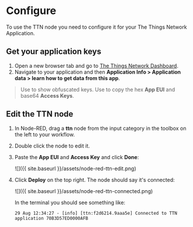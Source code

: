 # Configure
To use the TTN node you need to configure it for your The Things Network Application.

## Get your application keys

1. Open a new browser tab and go to [The Things Network Dashboard](https://staging.thethingsnetwork.org/).
2. Navigate to your application and then **Application Info > Application data > learn how to get data from this app**.

> Use <code><i class="fa fa-eye"></i></code> to show obfuscated keys. Use <code><i class="fa fa-clipboard"></i></code> to copy the hex **App EUI** and base64 **Access Keys**.

## Edit the TTN node

1. In Node-RED, drag a **ttn** node from the input category in the toolbox on the left to your workflow.
2. Double click the node to edit it.
3. Paste the **App EUI** and **Access Key** and click **Done**:

    ![]({{ site.baseurl }}/assets/node-red-ttn-edit.png)

4. Click **Deploy** on the top right. The node should say it's connected:

    ![]({{ site.baseurl }}/assets/node-red-ttn-connected.png)

    In the terminal you should see something like:

       29 Aug 12:34:27 - [info] [ttn:f2d6214.9aaa5e] Connected to TTN application 70B3D57ED0000AFB